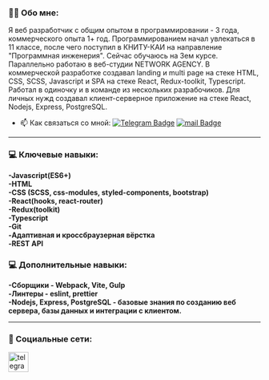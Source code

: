 ### :man_technologist: Обо мне:

Я веб разработчик с общим опытом в программировании - 3 года, коммерческого опыта 1+ год. Программированием начал увлекаться в 11 классе, после чего поступил в КНИТУ-КАИ на направление "Программная инженерия". Сейчас обучаюсь на 3ем курсе. Параллельно работаю в веб-студии NETWORK AGENCY. В коммерческой разработке создавал landing и multi page на стеке HTML, CSS, SCSS, Javascript и  SPA на стеке React, Redux-toolkit, Typescript. Работал в одиночку и в команде из нескольких разрабочиков. Для личных нужд создавал клиент-серверное приложение на стеке React, Nodejs, Express, PostgreSQL.

- :mailbox: Как связаться со мной: [![Telegram Badge](https://img.shields.io/badge/-vladmingaleev-blue?style=flat&logo=Telegram&logoColor=white)](https://t.me/vlad_mnglv) [![mail Badge](https://img.shields.io/badge/-mail-blue?style=flat&logo=Gmail&logoColor=white)](mailto:vlad.mingaleev01@mail.ru)

---

### 💻 Ключевые навыки:

<div>
  <strong>
    -Javascript(ES6+) </br>
    -HTML </br>
    -CSS (SCSS, css-modules, styled-components, bootstrap) </br>
    -React(hooks, react-router) </br>
    -Redux(toolkit) </br>
    -Typescript </br>
    -Git </br>
    -Адаптивная и кроссбраузерная вёрстка </br>
    -REST API
   </strong>
</div>

### 💻 Дополнительные навыки:
<div>
  <strong>
    -Сборщики - Webpack, Vite, Gulp </br>
    -Линтеры - eslint, prettier </br>
    -Nodejs, Express, PostgreSQL - базовые знания по созданию веб сервера, базы данных и интеграции с клиентом.
  </strong>
</div>

---
### 🤝 Социальные сети:

  <div id="badges">
    <a href="https://t.me/vlad_mnglv" target="_blank">
      <img src="https://cdn-icons-png.flaticon.com/512/2111/2111646.png" width="40" height="40" alt="telegram group" />
    </a>
  </div>
